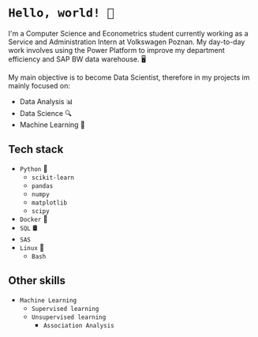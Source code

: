 # `Hello, world! 👋`

I'm a Computer Science and Econometrics student currently working as a Service and Administration Intern at Volkswagen Poznan. My day-to-day work involves using the Power Platform to improve my department efficiency and SAP BW data warehouse. 🖥️

My main objective is to become Data Scientist, therefore in my projects im mainly focused on:

* Data Analysis 📊
* Data Science 🔍
* Machine Learning 🤖

## Tech stack

- `Python` 🐍
    * `scikit-learn`
    * `pandas`
    * `numpy`
    * `matplotlib`
    * `scipy`
- `Docker` 🐳
- `SQL` 🛢
- `SAS` 
- `Linux` 🐧
    * `Bash`
## Other skills
- `Machine Learning`
    * `Supervised learning`
    * `Unsupervised learning`
        * `Association Analysis`